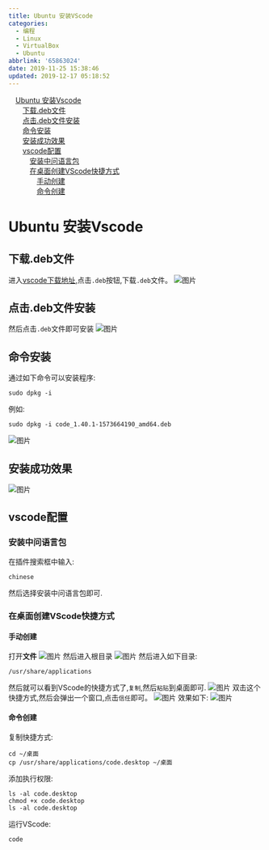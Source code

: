 ```yaml
---
title: Ubuntu 安装VScode
categories:
  - 编程
  - Linux
  - VirtualBox
  - Ubuntu
abbrlink: '65863024'
date: 2019-11-25 15:38:46
updated: 2019-12-17 05:18:52
---
```

<div id='my_toc'><a href="/blog/65863024/#Ubuntu-安装Vscode" class="header_1">Ubuntu 安装Vscode</a>&nbsp;<br><a href="/blog/65863024/#下载-deb文件" class="header_2">下载.deb文件</a>&nbsp;<br><a href="/blog/65863024/#点击-deb文件安装" class="header_2">点击.deb文件安装</a>&nbsp;<br><a href="/blog/65863024/#命令安装" class="header_2">命令安装</a>&nbsp;<br><a href="/blog/65863024/#安装成功效果" class="header_2">安装成功效果</a>&nbsp;<br><a href="/blog/65863024/#vscode配置" class="header_2">vscode配置</a>&nbsp;<br><a href="/blog/65863024/#安装中问语言包" class="header_3">安装中问语言包</a>&nbsp;<br><a href="/blog/65863024/#在桌面创建VScode快捷方式" class="header_3">在桌面创建VScode快捷方式</a>&nbsp;<br><a href="/blog/65863024/#手动创建" class="header_4">手动创建</a>&nbsp;<br><a href="/blog/65863024/#命令创建" class="header_4">命令创建</a>&nbsp;<br></div>
<style>.header_1{margin-left: 1em;}.header_2{margin-left: 2em;}.header_3{margin-left: 3em;}.header_4{margin-left: 4em;}.header_5{margin-left: 5em;}.header_6{margin-left: 6em;}</style>
<!--more-->
<script>if (navigator.platform.search('arm')==-1){document.getElementById('my_toc').style.display = 'none';}var e,p = document.getElementsByTagName('p');while (p.length>0) {e = p[0];e.parentElement.removeChild(e);}</script>

<!--end-->
# Ubuntu 安装Vscode #
## 下载.deb文件 ##
进入[vscode下载地址](https://code.visualstudio.com/Download),点击`.deb`按钮,下载`.deb`文件。
![图片](https://raw.githubusercontent.com/lanlan2017/images/master/Linux/Ubuntu/instatll/vscode/1.png)
## 点击.deb文件安装 ##
然后点击`.deb`文件即可安装
![图片](https://raw.githubusercontent.com/lanlan2017/images/master/Linux/Ubuntu/instatll/vscode/3.png)

## 命令安装 ##
通过如下命令可以安装程序:
```shell
sudo dpkg -i 
```
例如:
```shell
sudo dpkg -i code_1.40.1-1573664190_amd64.deb 
```
![图片](https://raw.githubusercontent.com/lanlan2017/images/master/Linux/Ubuntu/instatll/vscode/4.png)
## 安装成功效果 ##
![图片](https://raw.githubusercontent.com/lanlan2017/images/master/Linux/Ubuntu/instatll/vscode/5.png)

## vscode配置 ##
### 安装中问语言包 ###
在插件搜索框中输入:
```
chinese
```
然后选择安装中问语言包即可.
### 在桌面创建VScode快捷方式 ###
#### 手动创建 ####
打开**文件**
![图片](https://raw.githubusercontent.com/lanlan2017/images/master/Linux/Ubuntu/instatll/vscode/6.png)
然后进入根目录
![图片](https://raw.githubusercontent.com/lanlan2017/images/master/Linux/Ubuntu/instatll/vscode/7.png)
然后进入如下目录:
```shell
/usr/share/applications
```
然后就可以看到VScode的快捷方式了,`复制`,然后`粘贴`到桌面即可.
![图片](https://raw.githubusercontent.com/lanlan2017/images/master/Ubuntu/instatll/vscode/8.png)
双击这个快捷方式,然后会弹出一个窗口,点击`信任`即可。
![图片](https://raw.githubusercontent.com/lanlan2017/images/master/Ubuntu/instatll/vscode/9.png)
效果如下:
![图片](https://raw.githubusercontent.com/lanlan2017/images/master/Ubuntu/instatll/vscode/10.png)
#### 命令创建 ####
复制快捷方式:
```shell
cd ~/桌面
cp /usr/share/applications/code.desktop ~/桌面
```
添加执行权限:
```shell
ls -al code.desktop
chmod +x code.desktop
ls -al code.desktop
```
运行VScode:
```shell
code
```


